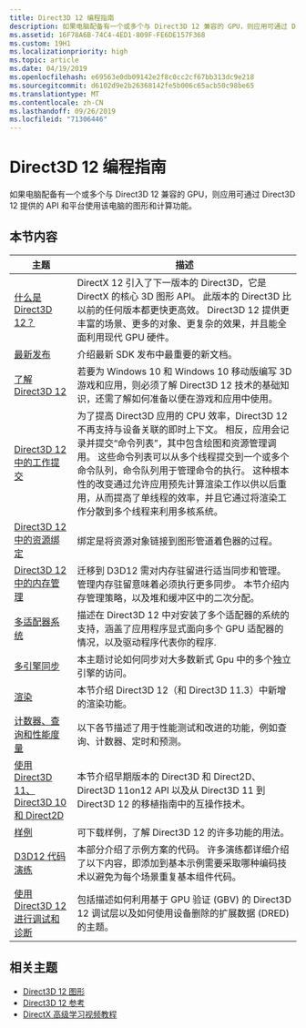 ```yaml
---
title: Direct3D 12 编程指南
description: 如果电脑配备有一个或多个与 Direct3D 12 兼容的 GPU，则应用可通过 Direct3D 12 提供的 API 和平台使用该电脑的图形和计算功能。
ms.assetid: 16F78A6B-74C4-4ED1-809F-FE6DE157F368
ms.custom: 19H1
ms.localizationpriority: high
ms.topic: article
ms.date: 04/19/2019
ms.openlocfilehash: e69563e0db09142e2f8c0cc2cf67bb313dc9e218
ms.sourcegitcommit: d6102d9e2b26368142fe5b006c65acb50c98be65
ms.translationtype: MT
ms.contentlocale: zh-CN
ms.lasthandoff: 09/26/2019
ms.locfileid: "71306446"
---
```

# <a name="direct3d-12-programming-guide"></a>Direct3D 12 编程指南

如果电脑配备有一个或多个与 Direct3D 12 兼容的 GPU，则应用可通过 Direct3D 12 提供的 API 和平台使用该电脑的图形和计算功能。

## <a name="in-this-section"></a>本节内容

| 主题 | 描述 |
|-|-|
| [什么是 Direct3D 12？](what-is-directx-12-.md) | DirectX 12 引入了下一版本的 Direct3D，它是 DirectX 的核心 3D 图形 API。 此版本的 Direct3D 比以前的任何版本都更快更高效。 Direct3D 12 提供更丰富的场景、更多的对象、更复杂的效果，并且能全面利用现代 GPU 硬件。  |
| [最新发布](new-releases.md) | 介绍最新 SDK 发布中最重要的新文档。 |
| [了解 Direct3D 12](directx-12-getting-started.md) | 若要为 Windows 10 和 Windows 10 移动版编写 3D 游戏和应用，则必须了解 Direct3D 12 技术的基础知识，还需了解如何准备以便在游戏和应用中使用。 |
| [Direct3D 12 中的工作提交](command-queues-and-command-lists.md) | 为了提高 Direct3D 应用的 CPU 效率，Direct3D 12 不再支持与设备关联的即时上下文。 相反，应用会记录并提交“命令列表”，其中包含绘图和资源管理调用。 这些命令列表可以从多个线程提交到一个或多个命令队列，命令队列用于管理命令的执行。 这种根本性的改变通过允许应用预先计算渲染工作以供以后重用，从而提高了单线程的效率，并且它通过将渲染工作分散到多个线程来利用多核系统。  |
| [Direct3D 12 中的资源绑定](resource-binding.md) | 绑定是将资源对象链接到图形管道着色器的过程。  |
| [Direct3D 12 中的内存管理](memory-management.md) | 迁移到 D3D12 需对内存驻留进行适当同步和管理。 管理内存驻留意味着必须执行更多同步。 本节介绍内存管理策略，以及堆和缓冲区中的二次分配。  |
| [多适配器系统](multi-engine.md) | 描述在 Direct3D 12 中对安装了多个适配器的系统的支持，涵盖了应用程序显式面向多个 GPU 适配器的情况，以及驱动程序代表你的程序. |
| [多引擎同步](user-mode-heap-synchronization.md) | 本主题讨论如何同步对大多数新式 Gpu 中的多个独立引擎的访问。 |
| [渲染](rendering.md) | 本节介绍 Direct3D 12（和 Direct3D 11.3）中新增的渲染功能。 |
| [计数器、查询和性能度量](performance-measurement.md) | 以下各节描述了用于性能测试和改进的功能，例如查询、计数器、定时和预测。 |
| [使用 Direct3D 11、Direct3D 10 和 Direct2D](direct3d-12-interop.md) | 本节介绍早期版本的 Direct3D 和 Direct2D、Direct3D 11on12 API 以及从 Direct3D 11 到 Direct3D 12 的移植指南中的互操作技术。 |
| [样例](working-samples.md) | 可下载样例，了解 Direct3D 12 的许多功能的用法。 |
| [D3D12 代码演练](d3d12-code-walk-throughs.md) | 本部分介绍了示例方案的代码。 许多演练都详细介绍了以下内容，即添加到基本示例需要采取哪种编码技术以避免为每个场景重复基本组件代码。 |
| [使用 Direct3D 12 进行调试和诊断](understanding-the-d3d12-debug-layer.md) | 包括描述如何利用基于 GPU 验证 (GBV) 的 Direct3D 12 调试层以及如何使用设备删除的扩展数据 (DRED) 的主题。 |

## <a name="related-topics"></a>相关主题

* [Direct3D 12 图形](direct3d-12-graphics.md)
* [Direct3D 12 参考](direct3d-12-reference.md)
* [DirectX 高级学习视频教程](https://www.youtube.com/channel/UCiaX2B8XiXR70jaN7NK-FpA)
